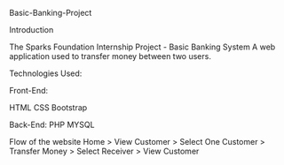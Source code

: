 Basic-Banking-Project


Introduction


The Sparks Foundation Internship Project - Basic Banking System
A web application used to transfer money between two users.

Technologies Used:


Front-End:


HTML
CSS
Bootstrap


Back-End:
PHP
MYSQL


Flow of the website
Home > View Customer > Select One Customer > Transfer Money > Select Receiver > View Customer

